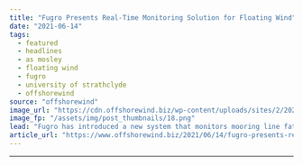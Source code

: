 ```yaml
---
title: "Fugro Presents Real-Time Monitoring Solution for Floating Wind"
date: "2021-06-14"
tags: 
  - featured
  - headlines
  - as mosley
  - floating wind
  - fugro
  - university of strathclyde
  - offshorewind
source: "offshorewind"
image_url: "https://cdn.offshorewind.biz/wp-content/uploads/sites/2/2021/06/14112504/ASM-Image-Spar-FOWT.png"
image_fp: "/assets/img/post_thumbnails/18.png"
lead: "Fugro has introduced a new system that monitors mooring line fatigue on floating wind"
article_url: "https://www.offshorewind.biz/2021/06/14/fugro-presents-real-time-monitoring-solution-for-floating-wind/"
---
```


---
